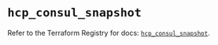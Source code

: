 # `hcp_consul_snapshot`

Refer to the Terraform Registry for docs: [`hcp_consul_snapshot`](https://registry.terraform.io/providers/hashicorp/hcp/0.99.0/docs/resources/consul_snapshot).
